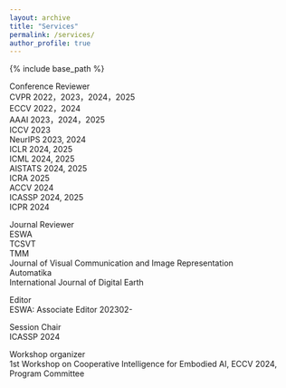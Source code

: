 ```yaml
---
layout: archive
title: "Services"
permalink: /services/
author_profile: true
---
```


{% include base_path %}

Conference Reviewer  
CVPR 2022，2023，2024，2025         
ECCV 2022，2024    
AAAI 2023，2024，2025       
ICCV 2023  
NeurIPS 2023, 2024     
ICLR 2024, 2025     
ICML 2024, 2025      
AISTATS 2024, 2025     
ICRA 2025  
ACCV 2024  
ICASSP 2024, 2025     
ICPR 2024  

Journal Reviewer  
ESWA  
TCSVT   
TMM  
Journal of Visual Communication and Image Representation  
Automatika  
International Journal of Digital Earth  

Editor  
ESWA: Associate Editor 202302-  

Session Chair   
ICASSP 2024

Workshop organizer  
1st Workshop on Cooperative Intelligence for Embodied AI, ECCV 2024, Program Committee  
